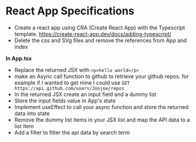 # React App Specifications

- Create a react app using CRA (Create React App) with the Typescript template. https://create-react-app.dev/docs/adding-typescript/
- Delete the css and SVg files and remove the references from App and index

**In App.tsx**
- Replace the returned JSX with `<p>hello world</p>`
- make an Async call function to github to retrieve your github repos. for example if I wanted to get mine I could use `GET https://api.github.com/users/Jonjoe/repos`
- In the returned JSX create an input field and a dummy list
- Store the input fields value in App's state
- Implement useEffect to call your async function and store the returned data into state
- Remove the dummy list items in your JSX list and map the API data to a list item
- Add a filter to filter the api data by search term


